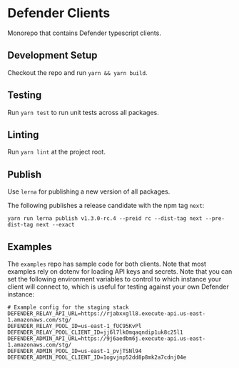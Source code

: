 # Defender Clients

Monorepo that contains Defender typescript clients.

## Development Setup

Checkout the repo and run `yarn && yarn build`.

## Testing

Run `yarn test` to run unit tests across all packages.

## Linting

Run `yarn lint` at the project root.

## Publish

Use `lerna` for publishing a new version of all packages. 

The following publishes a release candidate with the npm tag `next`:

```
yarn run lerna publish v1.3.0-rc.4 --preid rc --dist-tag next --pre-dist-tag next --exact
```

## Examples

The `examples` repo has sample code for both clients. Note that most examples rely on dotenv for loading API keys and secrets. Note that you can set the following environment variables to control to which instance your client will connect to, which is useful for testing against your own Defender instance:

```
# Example config for the staging stack
DEFENDER_RELAY_API_URL=https://rjabxxgll8.execute-api.us-east-1.amazonaws.com/stg/
DEFENDER_RELAY_POOL_ID=us-east-1_fUC95KvPl
DEFENDER_RELAY_POOL_CLIENT_ID=jj6l7lk0mqaqndip1uk8c25l1
DEFENDER_ADMIN_API_URL=https://9j6aedbm6j.execute-api.us-east-1.amazonaws.com/stg/
DEFENDER_ADMIN_POOL_ID=us-east-1_pvjTSNl94
DEFENDER_ADMIN_POOL_CLIENT_ID=1ogvjnp52dd8p8mk2a7cdnj04e
```
